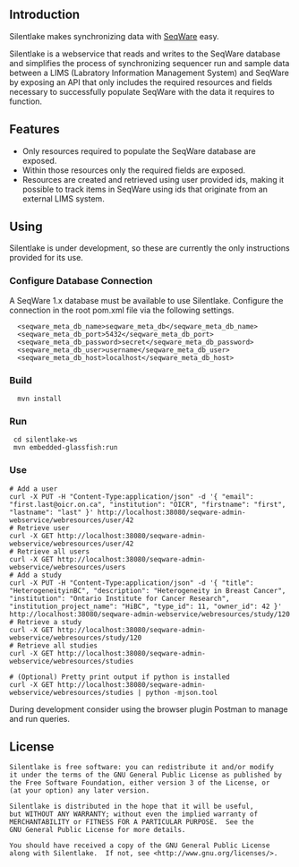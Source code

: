 ## Introduction

Silentlake makes synchronizing data with [SeqWare](http://seqware.github.com)
easy.

Silentlake is a webservice that reads and writes to the 
SeqWare database and simplifies the process of
synchronizing sequencer run and sample data between a LIMS (Labratory 
Information Management System) and SeqWare by exposing an API that only
includes the required resources and fields necessary to successfully 
populate SeqWare with the data it requires to function.

## Features

* Only resources required to populate the SeqWare database are exposed.
* Within those resources only the required fields are exposed.
* Resources are created and retrieved using user provided ids, making it
possible to track items in SeqWare using ids that originate from an
external LIMS system.

## Using

Silentlake is under development, so these are currently the only
instructions provided for its use.

### Configure Database Connection

A SeqWare 1.x database must be available to use Silentlake. Configure the
connection in the root pom.xml file via the following settings.
   
      <seqware_meta_db_name>seqware_meta_db</seqware_meta_db_name>
      <seqware_meta_db_port>5432</seqware_meta_db_port>
      <seqware_meta_db_password>secret</seqware_meta_db_password>
      <seqware_meta_db_user>username</seqware_meta_db_user>
      <seqware_meta_db_host>localhost</seqware_meta_db_host>

### Build

      mvn install

### Run

     cd silentlake-ws
     mvn embedded-glassfish:run

### Use

    # Add a user
    curl -X PUT -H "Content-Type:application/json" -d '{ "email": "first.last@oicr.on.ca", "institution": "OICR", "firstname": "first", "lastname": "last" }' http://localhost:38080/seqware-admin-webservice/webresources/user/42
    # Retrieve user
    curl -X GET http://localhost:38080/seqware-admin-webservice/webresources/user/42
    # Retrieve all users
    curl -X GET http://localhost:38080/seqware-admin-webservice/webresources/users
    # Add a study
    curl -X PUT -H "Content-Type:application/json" -d '{ "title": "HeterogeneityinBC", "description": "Heterogeneity in Breast Cancer", "institution": "Ontario Institute for Cancer Research", "institution_project_name": "HiBC", "type_id": 11, "owner_id": 42 }' http://localhost:38080/seqware-admin-webservice/webresources/study/120
    # Retrieve a study
    curl -X GET http://localhost:38080/seqware-admin-webservice/webresources/study/120
    # Retrieve all studies
    curl -X GET http://localhost:38080/seqware-admin-webservice/webresources/studies

    # (Optional) Pretty print output if python is installed
    curl -X GET http://localhost:38080/seqware-admin-webservice/webresources/studies | python -mjson.tool

During development consider using the browser plugin Postman to manage and run queries.

## License

    Silentlake is free software: you can redistribute it and/or modify
    it under the terms of the GNU General Public License as published by
    the Free Software Foundation, either version 3 of the License, or
    (at your option) any later version.

    Silentlake is distributed in the hope that it will be useful,
    but WITHOUT ANY WARRANTY; without even the implied warranty of
    MERCHANTABILITY or FITNESS FOR A PARTICULAR PURPOSE.  See the
    GNU General Public License for more details.

    You should have received a copy of the GNU General Public License
    along with Silentlake.  If not, see <http://www.gnu.org/licenses/>.
